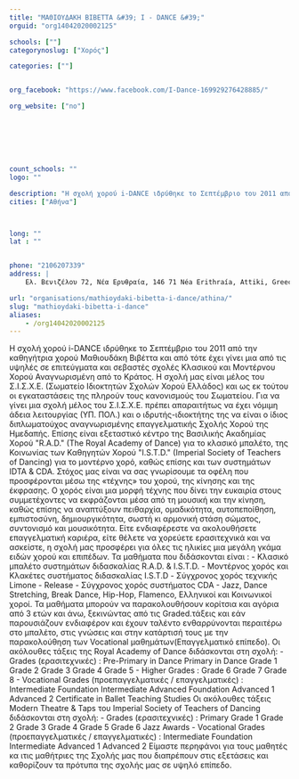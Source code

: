 ```yaml
---
title: "ΜΑΘΙΟΥΔΑΚΗ ΒΙΒΕΤΤΑ &#39; I - DANCE &#39;"
orguid: "org14042020002125"

schools: [""]
categorynoslug: ["Χορός"]

categories: [""]


org_facebook: "https://www.facebook.com/I-Dance-169929276428885/"

org_website: ["no"]







count_schools: ""
logo: ""

description: "Η σχολή χορού i-DANCE ιδρύθηκε το Σεπτέμβριο του 2011 από την καθηγήτρια χορού Μαθιουδάκη Βιβέττα και από τότε έχει γίνει μια από τις υψηλές σε επιτεύγματα και σεβαστές σχολές Κλασικού και Μοντέρνου Χορού Αναγνωρισμένη από το Κράτος. Η σχολή μας είναι μέλος του Σ.Ι.Σ.Χ.Ε. (Σωματείο Ιδιοκτητών Σχολών Χορού Ελλάδος) και ως εκ τούτου οι εγκαταστάσεις της πληρούν τους κανονισμούς του Σωματείου. Για να γίνει μια σχολή μέλος του Σ.Ι.Σ.Χ.Ε. πρέπει απαραιτήτως να έχει νόμιμη άδεια λειτουργίας (ΥΠ. ΠΟΛ.) και ο ιδρυτής-ιδιοκτήτης της να είναι ο ίδιος διπλωματούχος αναγνωρισμένης επαγγελματικής Σχολής Χορού της Ημεδαπής. Επίσης είναι εξεταστικό κέντρο της Βασιλικής Ακαδημίας Χορού &quot;R.A.D.&quot; (The Royal Academy of Dance) για το κλασικό μπαλέτο, της Κοινωνίας των Καθηγητών Χορού &quot;I.S.T.D.&quot; (Imperial Society of Teachers of Dancing) για το μοντέρνο χορό, καθώς επίσης και των συστημάτων IDTA &amp; CDA. Στόχος μας είναι να σας γνωρίσουμε τα οφέλη που προσφέρονται μέσω της «τέχνης» του χορού, της κίνησης και της έκφρασης. Ο χορός είναι μια μορφή τέχνης που δίνει την ευκαιρία στους συμμετέχοντες να εκφράζονται μέσα από τη μουσική και την κίνηση, καθώς επίσης να αναπτύξουν πειθαρχία, ομαδικότητα, αυτοπεποίθηση, εμπιστοσύνη, δημιουργικότητα, σωστή κι αρμονική στάση σώματος, συντονισμό και μουσικότητα. Είτε ενδιαφέρεστε να ακολουθήσετε επαγγελματική καριέρα, είτε θέλετε να χορεύετε ερασιτεχνικά και να ασκείστε, η σχολή μας προσφέρει για όλες τις ηλικίες μια μεγάλη γκάμα ειδών χορού και επιπέδων. Τα μαθήματα που διδάσκονται είναι : - Κλασικό μπαλέτο συστημάτων διδασκαλίας R.A.D. &amp; I.S.T.D. - Μοντέρνος χορός και Κλακέτες συστήματος διδασκαλίας I.S.T.D - Σύγχρονος χορός τεχνικής Limone - Release - Σύγχρονος χορός συστήματος CDA - Jazz, Dance Stretching, Break Dance, Hip-Hop, Flamenco, Ελληνικοί και Κοινωνικοί χοροί. Τα μαθήματα μπορούν να παρακολουθήσουν κορίτσια και αγόρια από 3 ετών και άνω, ξεκινώντας από τις Graded.τάξεις και εάν παρουσιάζουν ενδιαφέρον και έχουν ταλέντο ενθαρρύνονται περαιτέρω στο μπαλέτο, στις γνώσεις και στην κατάρτισή τους με την παρακολούθηση των Vocational μαθημάτων(Επαγγελματικό επίπεδο). Οι ακόλουθες τάξεις της Royal Academy of Dance διδάσκονται στη σχολή: - Grades (ερασιτεχνικές) : Pre-Primary in Dance Primary in Dance Grade 1 Grade 2 Grade 3 Grade 4 Grade 5 - Higher Grades : Grade 6 Grade 7 Grade 8 - Vocational Grades (προεπαγγελματικές / επαγγελματικές) : Intermediate Foundation Intermediate Advanced Foundation Advanced 1 Advanced 2 Certificate in Ballet Teaching Studies Οι ακόλουθες τάξεις Modern Theatre &amp; Taps του Imperial Society of Teachers of Dancing διδάσκονται στη σχολή: - Grades (ερασιτεχνικές) : Primary Grade 1 Grade 2 Grade 3 Grade 4 Grade 5 Grade 6 Jazz Awards - Vocational Grades (προεπαγγελματικές / επαγγελματικές) : Intermediate Foundation Intermediate Advanced 1 Advanced 2 Είμαστε περηφάνοι για τους μαθητές κα ιτις μαθήτριες της Σχολής μας που διαπρέπουν στις εξετάσεις και καθορίζουν τα πρότυπα της σχολής μας σε υψηλό επίπεδο."
cities: ["Αθήνα"]



long: ""
lat : ""


phone: "2106207339"
address: |
    Ελ. Βενιζέλου 72, Νέα Ερυθραία, 146 71 Néa Erithraía, Attiki, Greece

url: "organisations/mathioydaki-bibetta-i-dance/athina/"
slug: "mathioydaki-bibetta-i-dance"
aliases:
    - /org14042020002125
---
```


Η σχολή χορού i-DANCE ιδρύθηκε το Σεπτέμβριο του 2011 από την καθηγήτρια χορού Μαθιουδάκη Βιβέττα και από τότε έχει γίνει μια από τις υψηλές σε επιτεύγματα και σεβαστές σχολές Κλασικού και Μοντέρνου Χορού Αναγνωρισμένη από το Κράτος. Η σχολή μας είναι μέλος του Σ.Ι.Σ.Χ.Ε. (Σωματείο Ιδιοκτητών Σχολών Χορού Ελλάδος) και ως εκ τούτου οι εγκαταστάσεις της πληρούν τους κανονισμούς του Σωματείου. Για να γίνει μια σχολή μέλος του Σ.Ι.Σ.Χ.Ε. πρέπει απαραιτήτως να έχει νόμιμη άδεια λειτουργίας (ΥΠ. ΠΟΛ.) και ο ιδρυτής-ιδιοκτήτης της να είναι ο ίδιος διπλωματούχος αναγνωρισμένης επαγγελματικής Σχολής Χορού της Ημεδαπής. Επίσης είναι εξεταστικό κέντρο της Βασιλικής Ακαδημίας Χορού &quot;R.A.D.&quot; (The Royal Academy of Dance) για το κλασικό μπαλέτο, της Κοινωνίας των Καθηγητών Χορού &quot;I.S.T.D.&quot; (Imperial Society of Teachers of Dancing) για το μοντέρνο χορό, καθώς επίσης και των συστημάτων IDTA &amp; CDA. Στόχος μας είναι να σας γνωρίσουμε τα οφέλη που προσφέρονται μέσω της «τέχνης» του χορού, της κίνησης και της έκφρασης. Ο χορός είναι μια μορφή τέχνης που δίνει την ευκαιρία στους συμμετέχοντες να εκφράζονται μέσα από τη μουσική και την κίνηση, καθώς επίσης να αναπτύξουν πειθαρχία, ομαδικότητα, αυτοπεποίθηση, εμπιστοσύνη, δημιουργικότητα, σωστή κι αρμονική στάση σώματος, συντονισμό και μουσικότητα. Είτε ενδιαφέρεστε να ακολουθήσετε επαγγελματική καριέρα, είτε θέλετε να χορεύετε ερασιτεχνικά και να ασκείστε, η σχολή μας προσφέρει για όλες τις ηλικίες μια μεγάλη γκάμα ειδών χορού και επιπέδων. Τα μαθήματα που διδάσκονται είναι : - Κλασικό μπαλέτο συστημάτων διδασκαλίας R.A.D. &amp; I.S.T.D. - Μοντέρνος χορός και Κλακέτες συστήματος διδασκαλίας I.S.T.D - Σύγχρονος χορός τεχνικής Limone - Release - Σύγχρονος χορός συστήματος CDA - Jazz, Dance Stretching, Break Dance, Hip-Hop, Flamenco, Ελληνικοί και Κοινωνικοί χοροί. Τα μαθήματα μπορούν να παρακολουθήσουν κορίτσια και αγόρια από 3 ετών και άνω, ξεκινώντας από τις Graded.τάξεις και εάν παρουσιάζουν ενδιαφέρον και έχουν ταλέντο ενθαρρύνονται περαιτέρω στο μπαλέτο, στις γνώσεις και στην κατάρτισή τους με την παρακολούθηση των Vocational μαθημάτων(Επαγγελματικό επίπεδο). Οι ακόλουθες τάξεις της Royal Academy of Dance διδάσκονται στη σχολή: - Grades (ερασιτεχνικές) : Pre-Primary in Dance Primary in Dance Grade 1 Grade 2 Grade 3 Grade 4 Grade 5 - Higher Grades : Grade 6 Grade 7 Grade 8 - Vocational Grades (προεπαγγελματικές / επαγγελματικές) : Intermediate Foundation Intermediate Advanced Foundation Advanced 1 Advanced 2 Certificate in Ballet Teaching Studies Οι ακόλουθες τάξεις Modern Theatre &amp; Taps του Imperial Society of Teachers of Dancing διδάσκονται στη σχολή: - Grades (ερασιτεχνικές) : Primary Grade 1 Grade 2 Grade 3 Grade 4 Grade 5 Grade 6 Jazz Awards - Vocational Grades (προεπαγγελματικές / επαγγελματικές) : Intermediate Foundation Intermediate Advanced 1 Advanced 2 Είμαστε περηφάνοι για τους μαθητές κα ιτις μαθήτριες της Σχολής μας που διαπρέπουν στις εξετάσεις και καθορίζουν τα πρότυπα της σχολής μας σε υψηλό επίπεδο.
